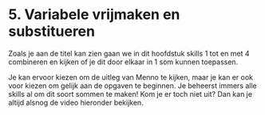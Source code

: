# 5. Variabele vrijmaken en substitueren

Zoals je aan de titel kan zien gaan we in dit hoofdstuk skills 1 tot en met 4 combineren en kijken of je dit door elkaar in 1 som kunnen toepassen. 

Je kan ervoor kiezen om de uitleg van Menno te kijken, maar je kan er ook voor kiezen om gelijk aan de opgaven te beginnen. Je beheerst immers alle skills al om dit soort sommen te maken! Kom je er toch niet uit? Dan kan je altijd alsnog de video hieronder bekijken.

```{iframe} https://www.youtube.com/embed/2COFdA_ni38?si=8CBmr7gc-FZpBvOF
```
